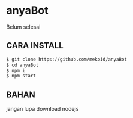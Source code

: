 # anyaBot
Belum selesai
## CARA INSTALL
```bash
$ git clone https://github.com/mekoid/anyaBot
$ cd anyaBot
$ npm i
$ npm start
```
## BAHAN
jangan lupa download nodejs

